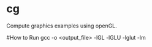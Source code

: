 # cg

Compute graphics examples using openGL.

#How to Run
gcc <filename> -o <output_file> -lGL -lGLU -lglut -lm
